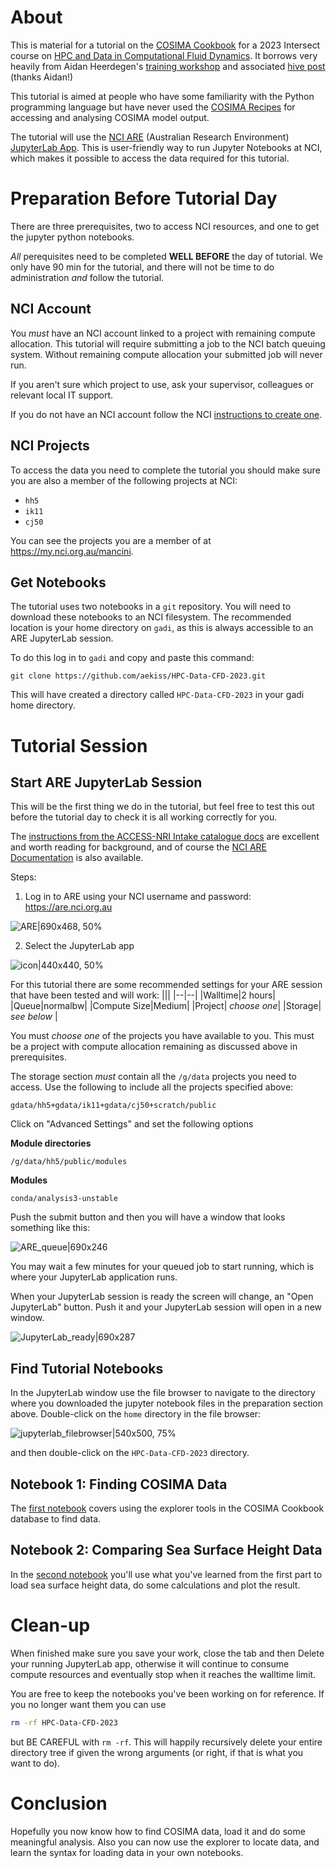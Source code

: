 # About

This is material for a tutorial on the [COSIMA Cookbook](https://github.com/COSIMA/cosima-cookbook) for a 2023 Intersect course on [HPC and Data in Computational Fluid Dynamics](https://intersect.org.au/education/collaborative-graduate-courses/3rd-collaborative-course/). It borrows very heavily from Aidan Heerdegen's [training workshop](https://github.com/ACCESS-Hive/cosima-training-workshop-2023) and associated [hive post](https://forum.access-hive.org.au/t/introduction-to-cosima-cookbook-data-explorer-and-access-nri-intake-catalog/1144) (thanks Aidan!)

This tutorial is aimed at people who have some familiarity with the Python programming language but have never used the [COSIMA Recipes](https://github.com/COSIMA/cosima-recipes) for accessing and analysing COSIMA model output.

The tutorial will use the [NCI ARE](https://opus.nci.org.au/display/Help/ARE+User+Guide) (Australian Research Environment) [JupyterLab App](https://opus.nci.org.au/display/Help/3.+JupyterLab+App). This is user-friendly way to run Jupyter Notebooks at NCI, which makes it possible to access the data required for this tutorial.

# Preparation Before Tutorial Day

There are three prerequisites, two to access NCI resources, and one to get the jupyter python notebooks.

*All* perequisites need to be completed **WELL BEFORE** the day of tutorial. We only have 90 min for the tutorial, and there will not be time to do administration *and* follow the tutorial.

## NCI Account

You *must* have an NCI account linked to a project with remaining compute allocation. This tutorial will require submitting a job to the NCI batch queuing system. Without remaining compute allocation your submitted job will never run.

If you aren't sure which project to use, ask your supervisor, colleagues or relevant local IT support.

If you do not have an NCI account follow the NCI [instructions to create one](https://opus.nci.org.au/display/Help/Setting+up+your+NCI+Account).

## NCI Projects 

To access the data you need to complete the tutorial you should make sure you are also a member of the following projects at NCI:

* `hh5`
* `ik11`
* `cj50`

You can see the projects you are a member of at https://my.nci.org.au/mancini.

## Get Notebooks

The tutorial uses two notebooks in a `git` repository. You will need to download these notebooks to an NCI filesystem. The recommended location is your home directory on `gadi`, as this is always accessible to an ARE JupyterLab session.

To do this log in to `gadi` and copy and paste this command:
```
git clone https://github.com/aekiss/HPC-Data-CFD-2023.git
```
This will have created a directory called `HPC-Data-CFD-2023` in your gadi home directory. 

# Tutorial Session

## Start ARE JupyterLab Session

This will be the first thing we do in the tutorial, but feel free to test this out before the tutorial day to check it is all working correctly for you.

The [instructions from the ACCESS-NRI Intake catalogue docs](https://access-nri-intake-catalog.readthedocs.io/en/latest/usage/how.html#using-the-catalog-on-the-are) are excellent and worth reading for background, and of course the [NCI ARE Documentation](https://opus.nci.org.au/display/Help/ARE+User+Guide) is also available.

Steps:
1. Log in to ARE using your NCI username and password: https://are.nci.org.au

![ARE|690x468, 50%](https://global.discourse-cdn.com/business7/uploads/access1/optimized/1X/38691708aadd177bc3929710588bc1ed23907107_2_345x234.png)

2. Select the JupyterLab app

![icon|440x440, 50%](https://global.discourse-cdn.com/business7/uploads/access1/original/1X/d459475f86a3914789ea7eed0e3595786604b373.png)


For this tutorial there are some recommended settings for your ARE session that have been tested and will work:
|||
|--|--|
|Walltime|2 hours|
|Queue|normalbw|
|Compute Size|Medium|
|Project| *choose one*|
|Storage| *see below* |

You must *choose one* of the projects you have available to you. This must be a project with compute allocation remaining as discussed above in prerequisites.

The storage section *must* contain all the `/g/data` projects you need to access. Use the following to include all the projects specified above:
```
gdata/hh5+gdata/ik11+gdata/cj50+scratch/public
```

Click on "Advanced Settings" and set the following options

**Module directories**
```
/g/data/hh5/public/modules
```

**Modules**
```
conda/analysis3-unstable
```

Push the submit button and then you will have a window that looks something like this:

![ARE_queue|690x246](https://global.discourse-cdn.com/business7/uploads/access1/optimized/1X/0c4be97188937a9867b9917ea4ea143f212d0e2c_2_690x246.png)

You may wait a few minutes for your queued job to start running, which is where your JupyterLab application runs.

When your JupyterLab session is ready the screen will change, an "Open JupyterLab" button. Push it and your JupyterLab session will open in a new window.

![JupyterLab_ready|690x287](https://global.discourse-cdn.com/business7/uploads/access1/optimized/1X/b2aa0d0e4390936681865bcb3930dd693c564ee1_2_690x287.jpeg)


## Find Tutorial Notebooks

In the JupyterLab window use the file browser to navigate to the directory where you downloaded the jupyter notebook files in the preparation section above. Double-click on the `home` directory in the file browser:

![jupyterlab_filebrowser|540x500, 75%](https://global.discourse-cdn.com/business7/uploads/access1/optimized/1X/39ac6a14fa5b588a322e7f327839fa2dcf193ed6_2_405x375.png)

and then double-click on the `HPC-Data-CFD-2023` directory.

## Notebook 1: Finding COSIMA Data

The [first notebook](https://github.com/aekiss/HPC-Data-CFD-2023/blob/main/Finding_COSIMA_data.ipynb) covers using the explorer tools in the COSIMA Cookbook database to find data.

## Notebook 2: Comparing Sea Surface Height Data

In the [second notebook](https://github.com/aekiss/HPC-Data-CFD-2023/blob/main/Sea_level.ipynb) you'll use what you've learned from the first part to load sea surface height data, do some calculations and plot the result.

# Clean-up

When finished make sure you save your work, close the tab and then Delete your running JupyterLab app, otherwise it will continue to consume compute resources and eventually stop when it reaches the walltime limit.

You are free to keep the notebooks you've been working on for reference. If you no longer want them you can use
```bash
rm -rf HPC-Data-CFD-2023
```
but BE CAREFUL with `rm -rf`. This will happily recursively delete your entire directory tree if given the wrong arguments (or right, if that is what you want to do).

# Conclusion

Hopefully you now know how to find COSIMA data, load it and do some meaningful analysis. Also you can now use the explorer to locate data, and learn the syntax for loading data in your own notebooks.
